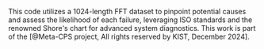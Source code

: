
This code utilizes a 1024-length FFT dataset to pinpoint potential causes and assess the likelihood of each failure, leveraging ISO standards and the renowned Shore's chart for advanced system diagnostics. This work is part of the [@Meta-CPS project, All rights reserved by KIST, December 2024].
